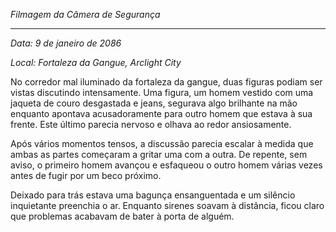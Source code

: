 _Filmagem da Câmera de Segurança_

---

_Data: 9 de janeiro de 2086_

_Local: Fortaleza da Gangue, Arclight City_

No corredor mal iluminado da fortaleza da gangue, duas figuras podiam ser vistas discutindo intensamente. Uma figura, um homem vestido com uma jaqueta de couro desgastada e jeans, segurava algo brilhante na mão enquanto apontava acusadoramente para outro homem que estava à sua frente. Este último parecia nervoso e olhava ao redor ansiosamente.

Após vários momentos tensos, a discussão parecia escalar à medida que ambas as partes começaram a gritar uma com a outra. De repente, sem aviso, o primeiro homem avançou e esfaqueou o outro homem várias vezes antes de fugir por um beco próximo.

Deixado para trás estava uma bagunça ensanguentada e um silêncio inquietante preenchia o ar. Enquanto sirenes soavam à distância, ficou claro que problemas acabavam de bater à porta de alguém.
